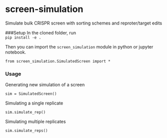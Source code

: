 # screen-simulation
Simulate bulk CRISPR screen with sorting schemes and reproter/target edits

###Setup
In the cloned folder, run  
```pip install -e .```

Then you can import the `screen_simulation` module in python or jupyter notebook.  
```
from screen_simulation.SimulatedScreen import *  
```

### Usage
Generating new simulation of a screen  
```
sim = SimulatedScreen()
```

Simulating a single replicate  
```
sim.simulate_rep()
```

Simulating multiple replicates  
```
sim.simulate_reps()
```
